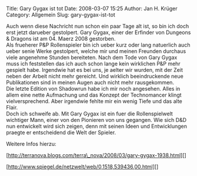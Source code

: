 Title: Gary Gygax ist tot
Date: 2008-03-07 15:25
Author: Jan H. Krüger
Category: Allgemein
Slug: gary-gygax-ist-tot

Auch wenn diese Nachricht nun schon ein paar Tage alt ist, so bin ich
doch erst jetzt darueber gestolpert. Gary Gygax, einer der Erfinder von
Dungeons & Dragons ist am 04. Maerz 2008 gestorben.  
Als frueherer P&P Rollenspieler bin ich ueber kurz oder lang natuerlich
auch ueber senie Werke gestolpert, welche mir und meinen Freunden
durchaus viele angenehme Stunden bereiteten. Nach dem Tode von Gary
Gygax muss ich feststellen das ich auch schon lange kein wirklichen P&P
mehr gespielt habe. Irgendwie hat es bei uns, je aelter wir wurden, mit
der Zeit neben der Arbeit nicht mehr gereicht. Und wirklich
beeindruckende neue Publikationen sind in meinen Augen auch nicht mehr
rausgekommen.  
Die letzte Edition von Shadowrun habe ich mir noch angesehen. Alles in
allem eine nette Aufmachung und das Konzept der Technomancer klingt
vielversprechend. Aber irgendwie fehlte mir ein wenig Tiefe und das alte
Flair.  
Doch ich schweife ab. Mit Gary Gygax ist ein fuer die Rollenspielwelt
wichtiger Mann, einer von den Pionieren von uns gegangen. Wie sich D&D
nun entwickelt wird sich zeigen, denn mit seinen Ideen und Entwicklungen
praegte er entscheidend die Welt der Spieler.  
  
Weitere Infos hierzu:  
  
[http://terranova.blogs.com/terra\_nova/2008/03/gary-gygax-1938.html][]  
  
[http://www.spiegel.de/netzwelt/web/0,1518,539436,00.html][]

  [http://terranova.blogs.com/terra\_nova/2008/03/gary-gygax-1938.html]:
    http://terranova.blogs.com/terra_nova/2008/03/gary-gygax-1938.html
  [http://www.spiegel.de/netzwelt/web/0,1518,539436,00.html]: http://www.spiegel.de/netzwelt/web/0,1518,539436,00.html

